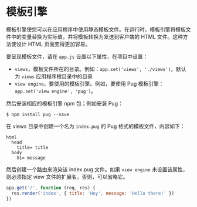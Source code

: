 # 模板引擎
模板引擎使您可以在应用程序中使用静态模板文件。在运行时，模板引擎将模板文件中的变量替换为实际值，并将模板转换为发送到客户端的 HTML 文件。这种方法使设计 HTML 页面变得更加容易。

要呈现模板文件，请在 `app.js` 设置以下属性，在项目中设置：
- `views`，模板文件所在的目录。例如：`app.set('views', './views')`。默认为 `views` 应用程序根目录中的目录
- `view engine`，要使用的模板引擎。例如，要使用 Pug 模板引擎：`app.set('view engine', 'pug')`。

然后安装相应的模板引擎 npm 包；例如安装 Pug：
```shell
$ npm install pug --save
```

在 views 目录中创建一个名为 `index.pug` 的 Pug 格式的模板文件，内容如下：
```pug
html
  head
    title= title
  body
    h1= message
```
然后创建一个路由来渲染该 index.pug 文件。如果 `view engine` 未设置该属性，则必须指定 view 文件的扩展名。否则，可以省略它。
```js
app.get('/', function (req, res) {
  res.render('index', { title: 'Hey', message: 'Hello there!' })
})
```










